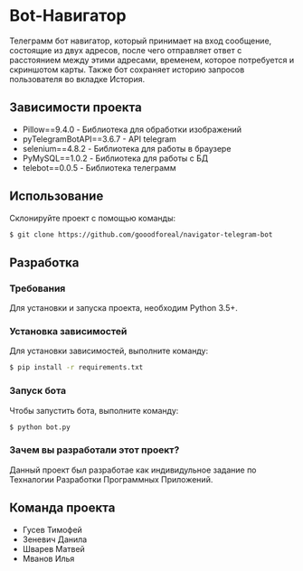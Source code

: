 # Bot-Навигатор
Телеграмм бот навигатор, который принимает на вход сообщение, состоящие из двух адресов, после чего отправляет ответ с расстоянием между этими адресами, временем, которое потребуется и скриншотом карты. Также бот сохраняет историю запросов пользователя во вкладке История.

## Зависимости проекта
- Pillow==9.4.0 - Библиотека для обработки изображений
- pyTelegramBotAPI==3.6.7 - API telegram
- selenium==4.8.2 - Библиотека для работы в браузере
- PyMySQL==1.0.2 - Библиотека для работы с БД
- telebot==0.0.5 - Библиотека телеграмм

## Использование

Склонируйте проект с помощью команды:
```sh
$ git clone https://github.com/gooodforeal/navigator-telegram-bot
```
## Разработка

### Требования
Для установки и запуска проекта, необходим Python 3.5+.

### Установка зависимостей
Для установки зависимостей, выполните команду:
```sh
$ pip install -r requirements.txt
```

### Запуск бота
Чтобы запустить бота, выполните команду:
```sh
$ python bot.py
```

### Зачем вы разработали этот проект?
Данный проект был разработае как индивидульное задание по Техналогии Разработки Программных Приложений.

## Команда проекта

- Гусев Тимофей
- Зеневич Данила
- Шварев Матвей
- Мванов Илья
